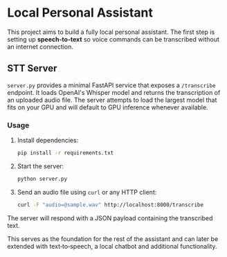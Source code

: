 # Local Personal Assistant

This project aims to build a fully local personal assistant. The first step is
setting up **speech‑to‑text** so voice commands can be transcribed without an
internet connection.

## STT Server

`server.py` provides a minimal FastAPI service that exposes a `/transcribe`
endpoint. It loads OpenAI's Whisper model and returns the transcription of an
uploaded audio file. The server attempts to load the largest model that fits on
your GPU and will default to GPU inference whenever available.

### Usage

1. Install dependencies:
   ```bash
   pip install -r requirements.txt
   ```
2. Start the server:
   ```bash
   python server.py
   ```
3. Send an audio file using `curl` or any HTTP client:
   ```bash
   curl -F "audio=@sample.wav" http://localhost:8000/transcribe
   ```

The server will respond with a JSON payload containing the transcribed text.

This serves as the foundation for the rest of the assistant and can later be
extended with text‑to‑speech, a local chatbot and additional functionality.
